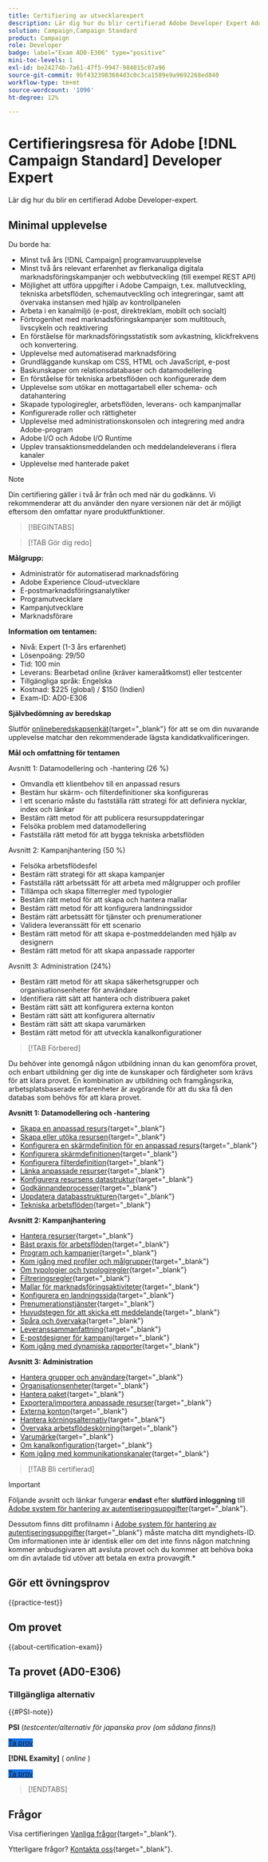 ```yaml
---
title: Certifiering av utvecklarexpert
description: Lär dig hur du blir certifierad Adobe Developer Expert Adobe [!DNL Campaign Standard].
solution: Campaign,Campaign Standard
product: Campaign
role: Developer
badge: label="Exam AD0-E306" type="positive"
mini-toc-levels: 1
exl-id: be24274b-7a61-47f5-9947-984015c07a96
source-git-commit: 9bf4323983684d3c0c3ca1589e9a9692268ed840
workflow-type: tm+mt
source-wordcount: '1096'
ht-degree: 12%

---
```


# Certifieringsresa för Adobe [!DNL Campaign Standard] Developer Expert

Lär dig hur du blir en certifierad Adobe Developer-expert.

## Minimal upplevelse

Du borde ha:

* Minst två års [!DNL Campaign] programvaruupplevelse
* Minst två års relevant erfarenhet av flerkanaliga digitala marknadsföringskampanjer och webbutveckling (till exempel REST API)
* Möjlighet att utföra uppgifter i Adobe Campaign, t.ex. mallutveckling, tekniska arbetsflöden, schemautveckling och integreringar, samt att övervaka instansen med hjälp av kontrollpanelen
* Arbeta i en kanalmiljö (e-post, direktreklam, mobilt och socialt)
* Förtrogenhet med marknadsföringskampanjer som multitouch, livscykeln och reaktivering
* En förståelse för marknadsföringsstatistik som avkastning, klickfrekvens och konvertering.
* Upplevelse med automatiserad marknadsföring
* Grundläggande kunskap om CSS, HTML och JavaScript, e-post
* Baskunskaper om relationsdatabaser och datamodellering
* En förståelse för tekniska arbetsflöden och konfigurerade dem
* Upplevelse som utökar en mottagartabell eller schema- och datahantering
* Skapade typologiregler, arbetsflöden, leverans- och kampanjmallar
* Konfigurerade roller och rättigheter
* Upplevelse med administrationskonsolen och integrering med andra Adobe-program
* Adobe I/O och Adobe I/O Runtime
* Upplev transaktionsmeddelanden och meddelandeleverans i flera kanaler
* Upplevelse med hanterade paket

>[!NOTE]
>
>Din certifiering gäller i två år från och med när du godkänns. Vi rekommenderar att du använder den nyare versionen när det är möjligt eftersom den omfattar nyare produktfunktioner.

>[!BEGINTABS]

>[!TAB Gör dig redo]

**Målgrupp:**

* Administratör för automatiserad marknadsföring
* Adobe Experience Cloud-utvecklare
* E-postmarknadsföringsanalytiker
* Programutvecklare
* Kampanjutvecklare
* Marknadsförare

**Information om tentamen:**

* Nivå: Expert (1-3 års erfarenhet)
* Lösenpoäng: 29/50
* Tid: 100 min
* Leverans: Bearbetad online (kräver kameraåtkomst) eller testcenter
* Tillgängliga språk: Engelska
* Kostnad: $225 (global) / $150 (Indien)
* Exam-ID: AD0-E306

**Självbedömning av beredskap**

Slutför [onlineberedskapsenkät](https://scorpion.caveon.com/launchpad/ad-q-e306-readiness-questionnaire-for-adobe-campaign-standard-developer-expert-exam){target="_blank"} för att se om din nuvarande upplevelse matchar den rekommenderade lägsta kandidatkvalificeringen.

**Mål och omfattning för tentamen**

Avsnitt 1: Datamodellering och -hantering (26 %)

* Omvandla ett klientbehov till en anpassad resurs
* Bestäm hur skärm- och filterdefinitioner ska konfigureras
* I ett scenario måste du fastställa rätt strategi för att definiera nycklar, index och länkar
* Bestäm rätt metod för att publicera resursuppdateringar
* Felsöka problem med datamodellering
* Fastställa rätt metod för att bygga tekniska arbetsflöden

Avsnitt 2: Kampanjhantering (50 %)

* Felsöka arbetsflödesfel
* Bestäm rätt strategi för att skapa kampanjer
* Fastställa rätt arbetssätt för att arbeta med målgrupper och profiler
* Tillämpa och skapa filterregler med typologier
* Bestäm rätt metod för att skapa och hantera mallar
* Bestäm rätt metod för att konfigurera landningssidor
* Bestäm rätt arbetssätt för tjänster och prenumerationer
* Validera leveranssätt för ett scenario
* Bestäm rätt metod för att skapa e-postmeddelanden med hjälp av designern
* Bestäm rätt metod för att skapa anpassade rapporter

Avsnitt 3: Administration (24%)

* Bestäm rätt metod för att skapa säkerhetsgrupper och organisationsenheter för användare
* Identifiera rätt sätt att hantera och distribuera paket
* Bestäm rätt sätt att konfigurera externa konton
* Bestäm rätt sätt att konfigurera alternativ
* Bestäm rätt sätt att skapa varumärken
* Bestäm rätt metod för att utveckla kanalkonfigurationer

>[!TAB Förbered]

Du behöver inte genomgå någon utbildning innan du kan genomföra provet, och enbart utbildning ger dig inte de kunskaper och färdigheter som krävs för att klara provet. En kombination av utbildning och framgångsrika, arbetsplatsbaserade erfarenheter är avgörande för att du ska få den databas som behövs för att klara provet.

**Avsnitt 1: Datamodellering och -hantering**

* [Skapa en anpassad resurs](https://experienceleague.adobe.com/docs/campaign-standard-learn/creating-custom-resources/creating-a-custom-resource.html){target="_blank"}
* [Skapa eller utöka resursen](https://experienceleague.adobe.com/docs/campaign-standard/using/developing/adding-or-extending-a-resource/creating-or-extending-the-resource.html){target="_blank"}
* [Konfigurera en skärmdefinition för en anpassad resurs](https://experienceleague.adobe.com/docs/campaign-standard-learn/creating-custom-resources/configuring-a-screen-definition-for-a-custom-resource.html){target="_blank"}
* [Konfigurera skärmdefinitionen](https://experienceleague.adobe.com/docs/campaign-standard/using/developing/adding-or-extending-a-resource/configuring-the-screen-definition.html){target="_blank"}
* [Konfigurera filterdefinition](https://experienceleague.adobe.com/docs/campaign-standard/using/developing/adding-or-extending-a-resource/configuring-filter-definition.html){target="_blank"}
* [Länka anpassade resurser](https://experienceleague.adobe.com/docs/campaign-standard-learn/creating-custom-resources/linking-custom-resources.html){target="_blank"}
* [Konfigurera resursens datastruktur](https://experienceleague.adobe.com/docs/campaign-standard/using/developing/adding-or-extending-a-resource/configuring-the-resource-s-data-structure.html#defining-links-with-other-resources){target="_blank"}
* [Godkännandeprocesser](https://one.workfront.com/s/learningpath2/approval-processes-in-the-new-workfront-experience-MCG72NHD2HPJGZBD7ANMBBNORGBM){target="_blank"}
* [Uppdatera databasstrukturen](https://experienceleague.adobe.com/docs/campaign-standard/using/developing/adding-or-extending-a-resource/updating-the-database-structure.html){target="_blank"}
* [Tekniska arbetsflöden](https://experienceleague.adobe.com/docs/campaign-standard/using/administrating/application-settings/technical-workflows.html?lang=sv){target="_blank"}

**Avsnitt 2: Kampanjhantering**

* [Hantera resurser](https://one.workfront.com/s/document-item?bundleId=the-new-workfront-experience&amp;topicId=Content%2FResource_Mgmt%2F_manage-resources.htm&amp;_LANG=en){target="_blank"}
* [Bäst praxis för arbetsflöden](https://experienceleague.adobe.com/docs/campaign-standard/using/managing-processes-and-data/workflow-general-operation/best-practices-workflows.html?lang=sv){target="_blank"}
* [Program och kampanjer](https://experienceleague.adobe.com/docs/campaign-standard/using/getting-started/marketing-plans/programs-and-campaigns.html?lang=sv){target="_blank"}
* [Kom igång med profiler och målgrupper](https://experienceleague.adobe.com/docs/campaign-standard/using/profiles-and-audiences/get-started-profiles-and-audiences.html){target="_blank"}
* [Om typologier och typologiregler](https://experienceleague.adobe.com/docs/campaign-standard/using/testing-and-sending/working-with-typology-rules/about-typology-rules.html){target="_blank"}
* [Filtreringsregler](https://experienceleague.adobe.com/docs/campaign-standard/using/testing-and-sending/working-with-typology-rules/filtering-rules.html){target="_blank"}
* [Mallar för marknadsföringsaktiviteter](https://experienceleague.adobe.com/docs/campaign-standard/using/getting-started/marketing-plans/marketing-activity-templates.html){target="_blank"}
* [Konfigurera en landningssida](https://experienceleague.adobe.com/docs/campaign-standard/using/communication-channels/landing-pages/configuring-landing-page.html){target="_blank"}
* [Prenumerationstjänster](https://experienceleague.adobe.com/docs/campaign-standard/using/managing-processes-and-data/data-management-activities/subscription-services.html){target="_blank"}
* [Huvudstegen för att skicka ett meddelande](https://experienceleague.adobe.com/docs/campaign-standard/using/communication-channels/about-communication-channels/key-steps-to-send-a-message.html){target="_blank"}
* [Spåra och övervaka](https://experienceleague.adobe.com/docs/campaign-standard/using/communication-channels/delivery-bestpractices/track-and-monitor.html){target="_blank"}
* [Leveranssammanfattning](https://experienceleague.adobe.com/docs/campaign-standard/using/reporting/list-of-reports/delivery-summary.html){target="_blank"}
* [E-postdesigner för kampanj](https://experienceleague.adobe.com/docs/campaign-standard/using/designing-content/designing-content-in-adobe-campaign.html){target="_blank"}
* [Kom igång med dynamiska rapporter](https://experienceleague.adobe.com/docs/campaign-standard/using/reporting/about-reporting/about-dynamic-reports.html){target="_blank"}

**Avsnitt 3: Administration**

* [Hantera grupper och användare](https://experienceleague.adobe.com/docs/campaign-standard/using/administrating/users-and-security/managing-groups-and-users.html){target="_blank"}
* [Organisationsenheter](https://experienceleague.adobe.com/docs/campaign-standard/using/administrating/users-and-security/organizational-units.html){target="_blank"}
* [Hantera paket](https://experienceleague.adobe.com/docs/campaign-standard/using/managing-processes-and-data/importing-and-exporting-data/managing-packages.html){target="_blank"}
* [Exportera/importera anpassade resurser](https://experienceleague.adobe.com/docs/campaign-standard/using/managing-processes-and-data/importing-and-exporting-data/exporting-importing-custom-resources.html){target="_blank"}
* [Externa konton](https://experienceleague.adobe.com/docs/campaign-standard/using/administrating/application-settings/external-accounts.html){target="_blank"}
* [Hantera körningsalternativ](https://experienceleague.adobe.com/docs/campaign-standard/using/managing-processes-and-data/executing-a-workflow/managing-execution-options.html?lang=sv){target="_blank"}
* [Övervaka arbetsflödeskörning](https://experienceleague.adobe.com/docs/campaign-standard/using/managing-processes-and-data/executing-a-workflow/monitoring-workflow-execution.html){target="_blank"}
* [Varumärke](https://experienceleague.adobe.com/docs/campaign-standard/using/administrating/application-settings/branding.html){target="_blank"}
* [Om kanalkonfiguration](https://experienceleague.adobe.com/docs/campaign-standard/using/administrating/configuring-channels/about-channel-configuration.html){target="_blank"}
* [Kom igång med kommunikationskanaler](https://experienceleague.adobe.com/docs/campaign-standard/using/communication-channels/get-started-communication-channels.html){target="_blank"}

>[!TAB Bli certifierad]

>[!IMPORTANT]
>
>Följande avsnitt och länkar fungerar **endast**  efter **slutförd inloggning** till [Adobe system för hantering av autentiseringsuppgifter](https://www.certmetrics.com/adobe){target="_blank"}.
>
>Dessutom finns ditt profilnamn i [Adobe system för hantering av autentiseringsuppgifter](https://www.certmetrics.com/adobe){target="_blank"} måste matcha ditt myndighets-ID. Om informationen inte är identisk eller om det inte finns någon matchning kommer anbudsgivaren att avsluta provet och du kommer att behöva boka om din avtalade tid utöver att betala en extra provavgift.*

## Gör ett övningsprov

{{practice-test}}

## Om provet

{{about-certification-exam}}

## Ta provet (AD0-E306)

### Tillgängliga alternativ

{{#PSI-note}}

**PSI** (*testcenter/alternativ för japanska prov (om sådana finns)*)

<a href="https://www.certmetrics.com/adobe/candidate/psi_sso_adobe.aspx?redir=yes&amp;ec=AD0-E306" target="_blank" class="spectrum-Button spectrum-Button--fill spectrum-Button--accent spectrum-Button--sizeM is-margin-bottom-big-big at-element-click-tracking" style="background-color:#1473E6">

<span class="spectrum-Button-label has-no-wrap">
   Ta prov
</span>
</a>

**[!DNL Examity]** ( *online* )

<a href="https://www.certmetrics.com/adobe/candidate/examity_sso.aspx?eid=AD0-E306" target="_blank" class="spectrum-Button spectrum-Button--fill spectrum-Button--accent spectrum-Button--sizeM is-margin-bottom-big-big at-element-click-tracking" style="background-color:#1473E6">

<span class="spectrum-Button-label has-no-wrap">
   Ta prov
</span>
</a>

>[!ENDTABS]

## Frågor

Visa certifieringen [Vanliga frågor](https://experienceleague.adobe.com/docs/certification/certification/faq.html){target="_blank"}.

Ytterligare frågor? [Kontakta oss](mailto:certif@adobe.com){target="_blank"}.
